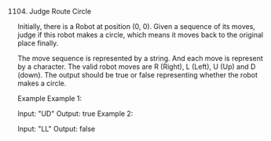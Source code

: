1104. Judge Route Circle

Initially, there is a Robot at position (0, 0). Given a sequence of its moves, judge if this robot makes a circle, which means it moves back to the original place finally.

The move sequence is represented by a string. And each move is represent by a character. The valid robot moves are R (Right), L (Left), U (Up) and D (down). The output should be true or false representing whether the robot makes a circle.

Example
Example 1:

Input: "UD"
Output: true
Example 2:

Input: "LL"
Output: false

